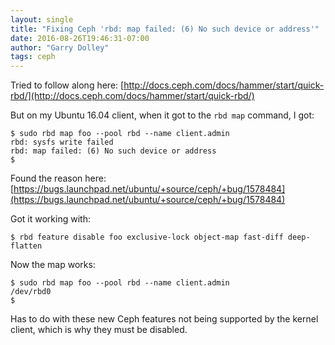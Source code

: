 ```yaml
---
layout: single
title: "Fixing Ceph 'rbd: map failed: (6) No such device or address'"
date: 2016-08-26T19:46:31-07:00
author: "Garry Dolley"
tags: ceph
---
```


Tried to follow along here: [http://docs.ceph.com/docs/hammer/start/quick-rbd/](http://docs.ceph.com/docs/hammer/start/quick-rbd/)

But on my Ubuntu 16.04 client, when it got to the ``rbd map`` command, I
got:

```
$ sudo rbd map foo --pool rbd --name client.admin
rbd: sysfs write failed
rbd: map failed: (6) No such device or address
$
```

Found the reason here: [https://bugs.launchpad.net/ubuntu/+source/ceph/+bug/1578484](https://bugs.launchpad.net/ubuntu/+source/ceph/+bug/1578484)

Got it working with:

```
$ rbd feature disable foo exclusive-lock object-map fast-diff deep-flatten
```

Now the map works:

```
$ sudo rbd map foo --pool rbd --name client.admin
/dev/rbd0
$
```

Has to do with these new Ceph features not being supported by the kernel
client, which is why they must be disabled.
